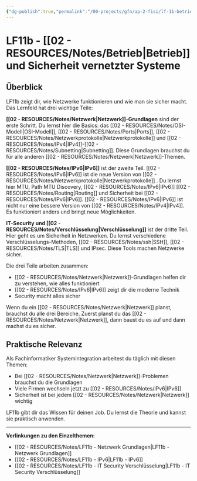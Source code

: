 ```yaml
---
{"dg-publish":true,"permalink":"/00-projects/gfn/ap-2-fisi/lf-11-betrieb-und-sicherheit-vernetzter-systeme-gewaehrleisten/","tags":["GFN/LF11/FISI"],"noteIcon":"","updated":"2025-09-05T14:17:31.360+02:00"}
---
```


# LF11b - [[02 - RESOURCES/Notes/Betrieb\|Betrieb]] und Sicherheit vernetzter Systeme

## Überblick

LF11b zeigt dir, wie Netzwerke funktionieren und wie man sie sicher macht. Das Lernfeld hat drei wichtige Teile:

**[[02 - RESOURCES/Notes/Netzwerk\|Netzwerk]]-Grundlagen** sind der erste Schritt. Du lernst hier die Basics: das [[02 - RESOURCES/Notes/OSI-Modell\|OSI-Modell]], [[02 - RESOURCES/Notes/Ports\|Ports]], [[02 - RESOURCES/Notes/Netzwerkprotokolle\|Netzwerkprotokolle]] und [[02 - RESOURCES/Notes/IPv4\|IPv4]]-[[02 - RESOURCES/Notes/Subnetting\|Subnetting]]. Diese Grundlagen brauchst du für alle anderen [[02 - RESOURCES/Notes/Netzwerk\|Netzwerk]]-Themen.

**[[02 - RESOURCES/Notes/IPv6\|IPv6]]** ist der zweite Teil. [[02 - RESOURCES/Notes/IPv6\|IPv6]] ist die neue Version von [[02 - RESOURCES/Notes/Netzwerkprotokolle\|Netzwerkprotokolle]] . Du lernst hier MTU, Path MTU Discovery, [[02 - RESOURCES/Notes/IPv6\|IPv6]] [[02 - RESOURCES/Notes/Routing\|Routing]] und Sicherheit bei [[02 - RESOURCES/Notes/IPv6\|IPv6]]. [[02 - RESOURCES/Notes/IPv6\|IPv6]] ist nicht nur eine bessere Version von [[02 - RESOURCES/Notes/IPv4\|IPv4]]. Es funktioniert anders und bringt neue Möglichkeiten.

**IT-Security und [[02 - RESOURCES/Notes/Verschlüsselung\|Verschlüsselung]]** ist der dritte Teil. Hier geht es um Sicherheit in Netzwerken. Du lernst verschiedene Verschlüsselungs-Methoden, [[02 - RESOURCES/Notes/ssh\|SSH]], [[02 - RESOURCES/Notes/TLS\|TLS]] und IPsec. Diese Tools machen Netzwerke sicher.

Die drei Teile arbeiten zusammen:

- [[02 - RESOURCES/Notes/Netzwerk\|Netzwerk]]-Grundlagen helfen dir zu verstehen, wie alles funktioniert
- [[02 - RESOURCES/Notes/IPv6\|IPv6]] zeigt dir die moderne Technik
- Security macht alles sicher

Wenn du ein [[02 - RESOURCES/Notes/Netzwerk\|Netzwerk]] planst, brauchst du alle drei Bereiche. Zuerst planst du das [[02 - RESOURCES/Notes/Netzwerk\|Netzwerk]], dann baust du es auf und dann machst du es sicher.

## Praktische Relevanz

Als Fachinformatiker Systemintegration arbeitest du täglich mit diesen Themen:

- Bei [[02 - RESOURCES/Notes/Netzwerk\|Netzwerk]]-Problemen brauchst du die Grundlagen
- Viele Firmen wechseln jetzt zu [[02 - RESOURCES/Notes/IPv6\|IPv6]]
- Sicherheit ist bei jedem [[02 - RESOURCES/Notes/Netzwerk\|Netzwerk]] wichtig

LF11b gibt dir das Wissen für deinen Job. Du lernst die Theorie und kannst sie praktisch anwenden.

---

**Verlinkungen zu den Einzelthemen:**

- [[02 - RESOURCES/Notes/LF11b - Netzwerk Grundlagen\|LF11b - Netzwerk Grundlagen]]
- [[02 - RESOURCES/Notes/LF11b - IPv6\|LF11b - IPv6]]
- [[02 - RESOURCES/Notes/LF11b - IT Security Verschlüsselung\|LF11b - IT Security Verschlüsselung]]